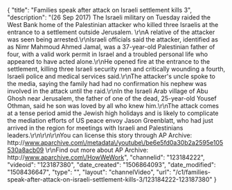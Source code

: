 {
    "title": "Families speak after attack on Israeli settlement kills 3",
    "description": "(26 Sep 2017) The Israeli military on Tuesday raided the West Bank home of the Palestinian attacker who killed three Israelis at the entrance to a settlement outside Jerusalem. \r\nA relative of the attacker was seen being arrested.\r\nIsraeli officials said the attacker, identified as as Nimr Mahmoud Ahmed Jamal, was a 37-year-old Palestinian father of four, with a valid work permit in Israel and a troubled personal life who appeared to have acted alone.\r\nHe opened fire at the entrance to the settlement, killing three Israeli security men and critically wounding a fourth, Israeli police and medical services said.\r\nThe attacker's uncle spoke to the media, saying the family had had no confirmation his nephew was involved in the attack until the raid.\r\nIn the Israeli Arab village of Abu Ghosh near Jerusalem, the father of one of the dead, 25-year-old Yousef Othman, said he son was loved by all who knew him.\r\nThe attack comes at a tense period amid the Jewish high holidays and is likely to complicate the mediation efforts of US peace envoy Jason Greenblatt, who had just arrived in the region for meetings with Israeli and Palestinians leaders.\r\n\r\n\r\nYou can license this story through AP Archive: http:\/\/www.aparchive.com\/metadata\/youtube\/be6e5fd0a30b2a2595e105530a8acb09 \r\nFind out more about AP Archive: http:\/\/www.aparchive.com\/HowWeWork",
    "channelid": "123184222",
    "videoid": "123187380",
    "date_created": "1506864093",
    "date_modified": "1508436647",
    "type": "",
    "layout": "channelVideo",
    "url": "\/c1\/families-speak-after-attack-on-israeli-settlement-kills-3\/123184222-123187380"
}